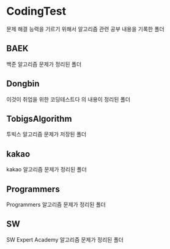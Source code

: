 # CodingTest
문제 해결 능력을 기르기 위해서 알고리즘 관련 공부 내용을 기록한 폴더

## BAEK
백준 알고리즘 문제가 정리된 폴더

## Dongbin
이것이 취업을 위한 코딩테스트다 의 내용이 정리된 폴더

## TobigsAlgorithm
투빅스 알고리즘 문제가 저장된 폴더

## kakao
kakao 알고리즘 문제가 정리된 폴더

## Programmers
Programmers 알고리즘 문제가 정리된 폴더

## SW
SW Expert Academy 알고리즘 문제가 정리된 폴더
